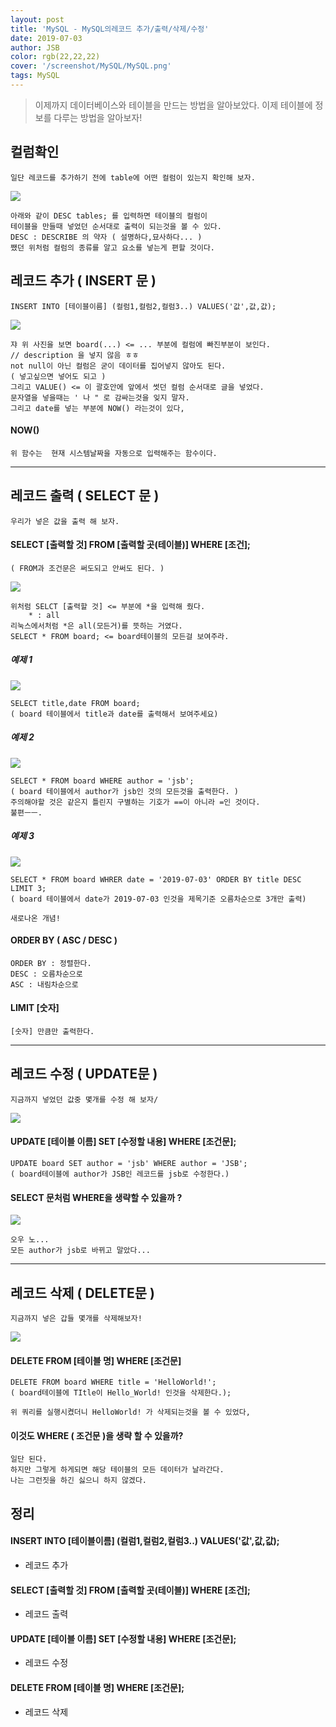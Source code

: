 ```yaml
---
layout: post
title: 'MySQL - MySQL의레코드 추가/출력/삭제/수정'
date: 2019-07-03
author: JSB
color: rgb(22,22,22)
cover: '/screenshot/MySQL/MySQL.png'
tags: MySQL
---
```


> 이제까지 데이터베이스와 테이블을 만드는 방법을 알아보았다.
> 이제 테이블에 정보를 다루는 방법을 알아보자!

## 컬럼확인
	일단 레코드를 추가하기 전에 table에 어떤 컬럼이 있는지 확인해 보자.
    
<img src="/screenshot/MySQL/MySQL-3-1.png"/>

	아래와 같이 DESC tables; 를 입력하면 테이블의 컬럼이 
    테이블을 만들때 넣었던 순서대로 출력이 되는것을 볼 수 있다.
    DESC : DESCRIBE 의 약자 ( 설명하다,묘사하다... )
   	쨌던 위처럼 컬럼의 종류를 알고 요소를 넣는게 편할 것이다.
    
## 레코드 추가 ( INSERT 문 )
	INSERT INTO [테이블이름] (컬럼1,컬럼2,컬럼3..) VALUES('값',값,값);
    
<img src="/screenshot/MySQL/MySQL-3-2.png"/>

	쟈 위 사진을 보면 board(...) <= ... 부분에 컬럼에 빠진부분이 보인다.
    // description 을 넣지 않음 ㅎㅎ
    not null이 아닌 컬럼은 굳이 데이터를 집어넣지 않아도 된다.
    ( 넣고싶으면 넣어도 되고 )
    그리고 VALUE() <= 이 괄호안에 앞에서 썻던 컬럼 순서대로 글을 넣었다.
    문자열을 넣을때는 ' 나 " 로 감싸는것을 잊지 말자.
    그리고 date를 넣는 부분에 NOW() 라는것이 있다,
#### NOW()
	위 함수는  현재 시스템날짜을 자동으로 입력해주는 함수이다.
    
<hr />
    
## 레코드 출력 ( SELECT 문 )
	우리가 넣은 값을 출력 해 보자.

#### SELECT [출력할 것] FROM [출력할 곳(테이블)] WHERE [조건];
	( FROM과 조건문은 써도되고 안써도 된다. )
<img src="/screenshot/MySQL/MySQL-3-3.png" />

	위처럼 SELCT [출력할 것] <= 부분에 *을 입력해 줬다.
    	* : all
    리눅스에서처럼 *은 all(모든거)를 뜻하는 거였다.
    SELECT * FROM board; <= board테이블의 모든걸 보여주라.
##### 예제 1
<img src="/screenshot/MySQL/MySQL-3-4.png" />

	SELECT title,date FROM board;
    ( board 테이블에서 title과 date를 출력해서 보여주세요)
    
##### 예제 2

<img src="/screenshot/MySQL/MySQL-3-5.png" />

	SELECT * FROM board WHERE author = 'jsb';
    ( board 테이블에서 author가 jsb인 것의 모든것을 출력한다. )
	주의해야할 것은 같은지 틀린지 구별하는 기호가 ==이 아니라 =인 것이다.
    불편ㅡㅡ.
    
##### 예제 3

<img src="/screenshot/MySQL/MySQL-3-6.png" />

    SELECT * FROM board WHRER date = '2019-07-03' ORDER BY title DESC LIMIT 3;
    ( board 테이블에서 date가 2019-07-03 인것을 제목기준 오름차순으로 3개만 출력)
    
    새로나온 개념!
#### ORDER BY ( ASC / DESC )
	ORDER BY : 정렬한다.
    DESC : 오름차순으로
    ASC : 내림차순으로
    
#### LIMIT [숫자]
	[숫자] 만큼만 출력한다.

<hr/>

## 레코드 수정 ( UPDATE문 )

	지금까지 넣었던 값중 몇개를 수정 해 보자/

<img src="/screenshot/MySQL/MySQL-3-7.png">

#### UPDATE [테이블 이름] SET [수정할 내용] WHERE [조건문];
	
    UPDATE board SET author = 'jsb' WHERE author = 'JSB';
    ( board테이블에 author가 JSB인 레코드를 jsb로 수정한다.)
    
#### SELECT 문처럼 WHERE을 생략할 수 있을까 ?

<img src="/screenshot/MySQL/MySQL-3-8.png">

	오우 노...
	모든 author가 jsb로 바뀌고 말았다...

<hr/>

## 레코드 삭제 ( DELETE문 )
	
    지금까지 넣은 갑들 몇개를 삭제해보자!
    
<img src="/screenshot/MySQL/MySQL-3-9.png">

#### DELETE FROM [테이블 명] WHERE [조건문]

	DELETE FROM board WHERE title = 'HelloWorld!';
    ( board테이블에 TItle이 Hello_World! 인것을 삭제한다.);
    
    위 쿼리를 실행시켰더니 HelloWorld! 가 삭제되는것을 볼 수 있었다,
    
#### 이것도 WHERE ( 조건문 )을 생략 할 수 있을까?
	일단 된다.
    하지만 그렇게 하게되면 해당 테이블의 모든 데이터가 날라간다.
    나는 그런짓을 하긴 싫으니 하지 않겠다.
    
## 정리


#### INSERT INTO [테이블이름] (컬럼1,컬럼2,컬럼3..) VALUES('값',값,값);

 - 레코드 추가

#### SELECT [출력할 것] FROM [출력할 곳(테이블)] WHERE [조건];

 - 레코드 출력

#### UPDATE [테이블 이름] SET [수정할 내용] WHERE [조건문];

 - 레코드 수정

#### DELETE FROM [테이블 명] WHERE [조건문];

 - 레코드 삭제
